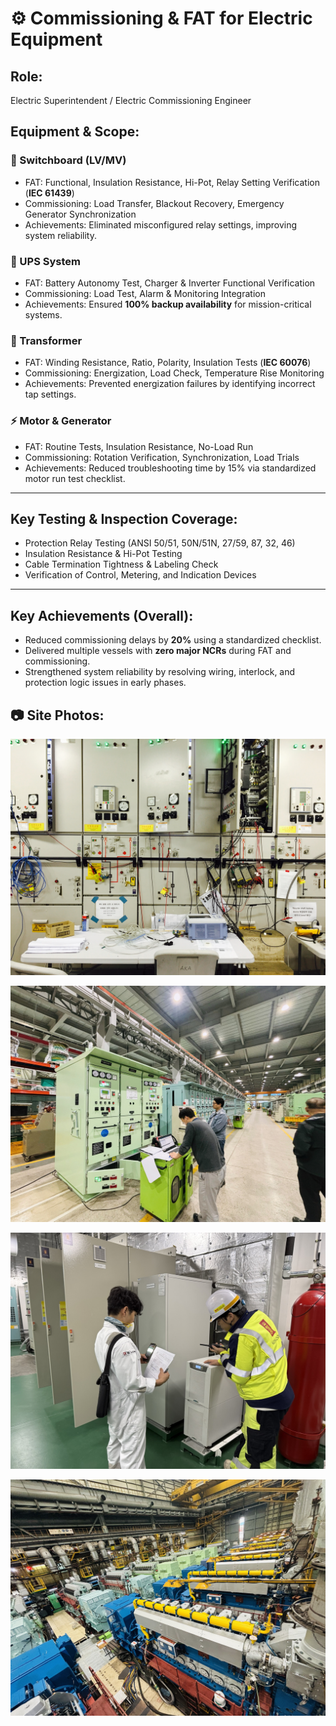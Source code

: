 # ⚙️ Commissioning & FAT for Electric Equipment  

## Role:  
Electric Superintendent / Electric Commissioning Engineer  

## Equipment & Scope:  

### 🔌 Switchboard (LV/MV)
- FAT: Functional, Insulation Resistance, Hi-Pot, Relay Setting Verification (**IEC 61439**)  
- Commissioning: Load Transfer, Blackout Recovery, Emergency Generator Synchronization  
- Achievements: Eliminated misconfigured relay settings, improving system reliability.  

### 🔋 UPS System
- FAT: Battery Autonomy Test, Charger & Inverter Functional Verification  
- Commissioning: Load Test, Alarm & Monitoring Integration  
- Achievements: Ensured **100% backup availability** for mission-critical systems.  

### 🔄 Transformer
- FAT: Winding Resistance, Ratio, Polarity, Insulation Tests (**IEC 60076**)  
- Commissioning: Energization, Load Check, Temperature Rise Monitoring  
- Achievements: Prevented energization failures by identifying incorrect tap settings.  

### ⚡ Motor & Generator
- FAT: Routine Tests, Insulation Resistance, No-Load Run  
- Commissioning: Rotation Verification, Synchronization, Load Trials  
- Achievements: Reduced troubleshooting time by 15% via standardized motor run test checklist.  

---

## Key Testing & Inspection Coverage:
- Protection Relay Testing (ANSI 50/51, 50N/51N, 27/59, 87, 32, 46)  
- Insulation Resistance & Hi-Pot Testing  
- Cable Termination Tightness & Labeling Check  
- Verification of Control, Metering, and Indication Devices  

---

## Key Achievements (Overall):  
- Reduced commissioning delays by **20%** using a standardized checklist.  
- Delivered multiple vessels with **zero major NCRs** during FAT and commissioning.  
- Strengthened system reliability by resolving wiring, interlock, and protection logic issues in early phases.  

## 📷 Site Photos:  

<p align="center">
  <img src="https://github.com/kh-ryu1/kh-ryu1/blob/main/Commissioning_Switchboards/images/IMG_6061.JPG" alt="Switchboard" width="600">
</p>

<p align="center">
  <img src="https://github.com/kh-ryu1/kh-ryu1/blob/main/Commissioning_Switchboards/images/IMG_7148.HEIC_20250825_092723.606.jpg" alt="Switchboard" width="600">
</p>

<p align="center">
  <img src="https://github.com/kh-ryu1/kh-ryu1/blob/main/Commissioning_Switchboards/images/KakaoTalk_20250913_133630399.jpg" alt="UPS FAT" width="600">
</p>

<p align="center">
  <img src="https://github.com/kh-ryu1/kh-ryu1/blob/main/Commissioning_Switchboards/images/KakaoTalk_20231214_120117965_20.jpg" alt="Generator" width="600">
</p>

